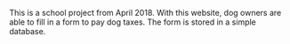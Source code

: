 This is a school project from April 2018. With this website, dog owners are able
to fill in a form to pay dog taxes. The form is stored in a simple database.  
